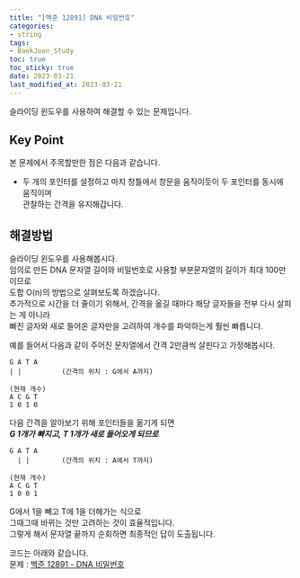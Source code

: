```yaml
---
title: "[백준 12891] DNA 비밀번호"
categories: 
- string
tags:
- BaekJoon_Study
toc: true
toc_sticky: true
date: 2023-03-21
last_modified_at: 2023-03-21
---
```


슬라이딩 윈도우를 사용하여 해결할 수 있는 문제입니다.

## Key Point
본 문제에서 주목할만한 점은 다음과 같습니다.  
- 두 개의 포인터를 설정하고 마치 창틀에서 창문을 움직이듯이 두 포인터를 동시에 움직이며  
관찰하는 간격을 유지해갑니다.  

## 해결방법
슬라이딩 윈도우를 사용해봅시다.  
임의로 만든 DNA 문자열 길이와 비밀번호로 사용할 부분문자열의 길이가 최대 100만이므로  
도합 O(n)의 방법으로 살펴보도록 하겠습니다.  
추가적으로 시간을 더 줄이기 위해서, 간격을 옮길 때마다 해당 글자들을 전부 다시 살피는 게 아니라  
빠진 글자와 새로 들어온 글자만을 고려하여 개수를 파악하는게 훨씬 빠릅니다.    

예를 들어서 다음과 같이 주어진 문자열에서 간격 2만큼씩 살핀다고 가정해봅시다.  
```
G A T A
| |          (간격의 위치 : G에서 A까지)

(현재 개수)
A C G T
1 0 1 0
```
다음 간격을 알아보기 위해 포인터들을 옮기게 되면  
**_G 1개가 빠지고, T 1개가 새로 들어오게 되므로_**  
```
G A T A
  | |        (간격의 위치 : A에서 T까지)

(현재 개수)
A C G T
1 0 0 1
```
G에서 1을 빼고 T에 1을 더해가는 식으로  
그때그때 바뀌는 것만 고려하는 것이 효율적입니다.  
그렇게 해서 문자열 끝까지 순회하면 최종적인 답이 도출됩니다.    

코드는 아래와 같습니다.   
문제 : [백준 12891 - DNA 비밀번호](https://www.acmicpc.net/problem/12891)

<script src="https://gist.github.com/Ryumaker/dd079b128721571a2cf6d7c0811e39a6.js"></script>



